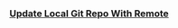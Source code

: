 ### [Update Local Git Repo With Remote](http://stackoverflow.com/questions/1628088/reset-local-repository-branch-to-be-just-like-remote-repository-head)
